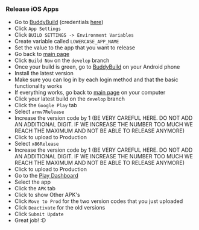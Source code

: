 ### Release iOS Apps

- Go to [BuddyBuild](https://dashboard.buddybuild.com/apps/58544b2c77b9870100027394) (credentials [here](https://docs.google.com/spreadsheets/d/1v_u6g6YHWxyrLqNeHMVg-C20MxOc7n1NepB3X6plVAY/edit?userstoinvite=quantimodo.chrome@gmail.com&ts=58ac6d3a#gid=2130660029))
- Click `App Settings`
- Click `BUILD SETTINGS -> Environment Variables`
- Create variable called `LOWERCASE_APP_NAME`
- Set the value to the app that you want to release
- Go back to [main page](https://dashboard.buddybuild.com/apps/58544b2c77b9870100027394)
- Click `Build Now` on the `develop` branch
- Once your build is green, go to [BuddyBuild](https://dashboard.buddybuild.com/apps/58544b2c77b9870100027394) on your Android phone
- Install the latest version
- Make sure you can log in by each login method and that the basic functionality works
- If everything works, go back to [main page](https://dashboard.buddybuild.com/apps/58544b2c77b9870100027394) on your computer
- Click your latest build on the `develop` branch
- Click the `Google Play` tab
- Select `armv7Release`
- Increase the version code by 1 (BE VERY CAREFUL HERE. DO NOT ADD AN ADDITIONAL DIGIT. IF WE INCREASE THE NUMBER TOO MUCH WE REACH THE MAXIMUM AND NOT BE ABLE TO RELEASE ANYMORE)
- Click to upload to Production
- Select `x86Release`
- Increase the version code by 1 (BE VERY CAREFUL HERE. DO NOT ADD AN ADDITIONAL DIGIT. IF WE INCREASE THE NUMBER TOO MUCH WE REACH THE MAXIMUM AND NOT BE ABLE TO RELEASE ANYMORE)
- Click to upload to Production
- Go to the [Play Dashboard](https://play.google.com/apps/publish)
- Select the app
- Click the `APK` tab
- Click to show Other APK's
- Click `Move to Prod` for the two version codes that you just uploaded
- Click `Deactivate` for the old versions
- Click `Submit Update`
- Great job!  :D